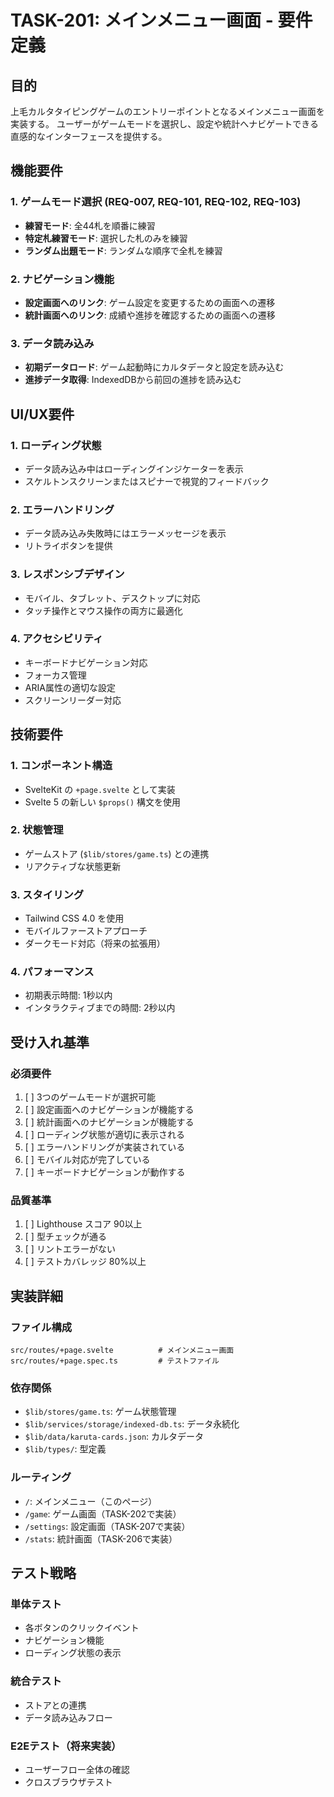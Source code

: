 # TASK-201: メインメニュー画面 - 要件定義

## 目的

上毛カルタタイピングゲームのエントリーポイントとなるメインメニュー画面を実装する。
ユーザーがゲームモードを選択し、設定や統計へナビゲートできる直感的なインターフェースを提供する。

## 機能要件

### 1. ゲームモード選択 (REQ-007, REQ-101, REQ-102, REQ-103)

- **練習モード**: 全44札を順番に練習
- **特定札練習モード**: 選択した札のみを練習
- **ランダム出題モード**: ランダムな順序で全札を練習

### 2. ナビゲーション機能

- **設定画面へのリンク**: ゲーム設定を変更するための画面への遷移
- **統計画面へのリンク**: 成績や進捗を確認するための画面への遷移

### 3. データ読み込み

- **初期データロード**: ゲーム起動時にカルタデータと設定を読み込む
- **進捗データ取得**: IndexedDBから前回の進捗を読み込む

## UI/UX要件

### 1. ローディング状態

- データ読み込み中はローディングインジケーターを表示
- スケルトンスクリーンまたはスピナーで視覚的フィードバック

### 2. エラーハンドリング

- データ読み込み失敗時にはエラーメッセージを表示
- リトライボタンを提供

### 3. レスポンシブデザイン

- モバイル、タブレット、デスクトップに対応
- タッチ操作とマウス操作の両方に最適化

### 4. アクセシビリティ

- キーボードナビゲーション対応
- フォーカス管理
- ARIA属性の適切な設定
- スクリーンリーダー対応

## 技術要件

### 1. コンポーネント構造

- SvelteKit の `+page.svelte` として実装
- Svelte 5 の新しい `$props()` 構文を使用

### 2. 状態管理

- ゲームストア (`$lib/stores/game.ts`) との連携
- リアクティブな状態更新

### 3. スタイリング

- Tailwind CSS 4.0 を使用
- モバイルファーストアプローチ
- ダークモード対応（将来の拡張用）

### 4. パフォーマンス

- 初期表示時間: 1秒以内
- インタラクティブまでの時間: 2秒以内

## 受け入れ基準

### 必須要件

1. [ ] 3つのゲームモードが選択可能
2. [ ] 設定画面へのナビゲーションが機能する
3. [ ] 統計画面へのナビゲーションが機能する
4. [ ] ローディング状態が適切に表示される
5. [ ] エラーハンドリングが実装されている
6. [ ] モバイル対応が完了している
7. [ ] キーボードナビゲーションが動作する

### 品質基準

1. [ ] Lighthouse スコア 90以上
2. [ ] 型チェックが通る
3. [ ] リントエラーがない
4. [ ] テストカバレッジ 80%以上

## 実装詳細

### ファイル構成

```
src/routes/+page.svelte          # メインメニュー画面
src/routes/+page.spec.ts         # テストファイル
```

### 依存関係

- `$lib/stores/game.ts`: ゲーム状態管理
- `$lib/services/storage/indexed-db.ts`: データ永続化
- `$lib/data/karuta-cards.json`: カルタデータ
- `$lib/types/`: 型定義

### ルーティング

- `/`: メインメニュー（このページ）
- `/game`: ゲーム画面（TASK-202で実装）
- `/settings`: 設定画面（TASK-207で実装）
- `/stats`: 統計画面（TASK-206で実装）

## テスト戦略

### 単体テスト

- 各ボタンのクリックイベント
- ナビゲーション機能
- ローディング状態の表示

### 統合テスト

- ストアとの連携
- データ読み込みフロー

### E2Eテスト（将来実装）

- ユーザーフロー全体の確認
- クロスブラウザテスト
